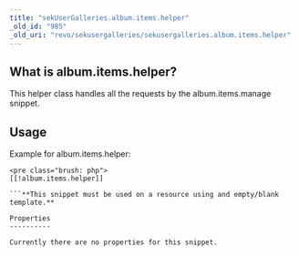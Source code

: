 ```yaml
---
title: "sekUserGalleries.album.items.helper"
_old_id: "985"
_old_uri: "revo/sekusergalleries/sekusergalleries.album.items.helper"
---
```


What is album.items.helper?
---------------------------

This helper class handles all the requests by the album.items.manage snippet.

Usage
-----

Example for album.items.helper:

```
<pre class="brush: php">
[[!album.items.helper]]

```**This snippet must be used on a resource using and empty/blank template.**

Properties
----------

Currently there are no properties for this snippet.